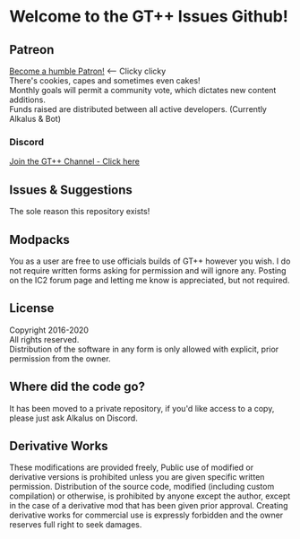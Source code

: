 # Welcome to the GT++ Issues Github!  

## Patreon
[Become a humble Patron!](https://www.patreon.com/bePatron?u=9530372) <-- Clicky clicky    
There's cookies, capes and sometimes even cakes!  
Monthly goals will permit a community vote, which dictates new content additions.  
Funds raised are distributed between all active developers. (Currently Alkalus & Bot)
  
### Discord  
[Join the GT++ Channel - Click here](https://discord.gg/YdXJbgb)  
   
## Issues & Suggestions  
The sole reason this repository exists!

## Modpacks  
You as a user are free to use officials builds of GT++ however you wish. I do not require written forms asking for permission and will ignore any. Posting on the IC2 forum page and letting me know is appreciated, but not required.  

## License  
Copyright 2016-2020  
All rights reserved.  
Distribution of the software in any form is only allowed with explicit, prior permission from the owner.  
  
## Where did the code go?  
It has been moved to a private repository, if you'd like access to a copy, please just ask Alkalus on Discord.  
  
## Derivative Works  
These modifications are provided freely, Public use of modified or derivative versions is prohibited unless you are given specific written permission. Distribution of the source code, modified (including custom compilation) or otherwise, is prohibited by anyone except the author, except in the case of a derivative mod that has been given prior approval. Creating derivative works for commercial use is expressly forbidden and the owner reserves full right to seek damages.
